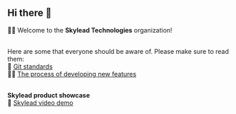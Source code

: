 ## Hi there 👋

🙋‍♀️ Welcome to the **Skylead Technologies** organization!<br/><br/>

Here are some 
that everyone should be aware of. Please make sure to read them: <br/>
🌈 [Git standards](https://docs.google.com/document/d/1U8LU-RxmcUB011FYOvD1WHzlJ3CXNpFNjiMG1NVNt7c)<br/>
👩‍💻 [The process of developing new features](https://docs.google.com/document/d/1nGEW7Bkg0bC1IyWxgH-eiyiSEoJHZdFMiCRGsFI2PnA)<br/><br/>

**Skylead product showcase**<br/>
🍿 [Skylead video demo](https://drive.google.com/file/d/1lk4doJ9IyGIZgw1S1UwabQttnZizNhAJ)


